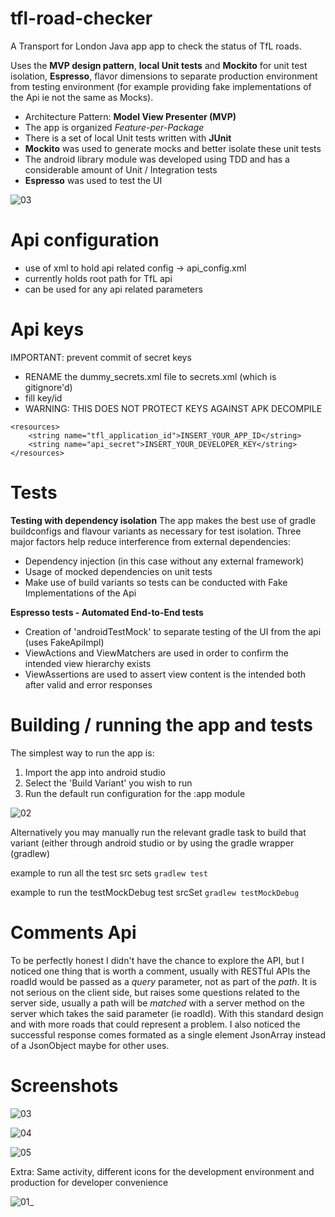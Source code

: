 # tfl-road-checker

A Transport for London Java app app to check the status of TfL roads.

Uses the **MVP design pattern**, **local Unit tests** and **Mockito** for unit test isolation, **Espresso**, flavor dimensions to separate production environment from testing environment (for example providing fake implementations of the Api ie not the same as  Mocks).

- Architecture Pattern: **Model View Presenter (MVP)**
- The app is organized *Feature-per-Package* 
- There is a set of local Unit tests written with **JUnit**
- **Mockito** was used to generate mocks and better isolate these unit tests
- The android library module was developed using TDD and has a considerable amount of Unit / Integration tests
- **Espresso** was used to test the UI


![03](https://user-images.githubusercontent.com/4844875/51235419-592da400-1967-11e9-9c0c-2d8c170205b4.PNG)

# Api configuration
- use of xml to hold api related config -> api_config.xml 
- currently holds root path for TfL api
- can be used for any api related parameters

# Api keys
IMPORTANT: prevent commit of secret keys

- RENAME the dummy_secrets.xml file to secrets.xml (which is gitignore'd)
- fill key/id
- WARNING: THIS DOES NOT PROTECT KEYS AGAINST APK DECOMPILE

```
<resources>
    <string name="tfl_application_id">INSERT_YOUR_APP_ID</string>
    <string name="api_secret">INSERT_YOUR_DEVELOPER_KEY</string>
</resources>
```

# Tests

**Testing with dependency isolation**
The app makes the best use of gradle buildconfigs and flavour variants as necessary for test isolation.
Three major factors help reduce interference from external dependencies:

- Dependency injection (in this case without any external framework)
- Usage of mocked dependencies on unit tests
- Make use of build variants so tests can be conducted with Fake Implementations of the Api


**Espresso tests - Automated End-to-End tests**
- Creation of 'androidTestMock' to separate testing of the UI from the api (uses FakeApiImpl)
- ViewActions and ViewMatchers are used in order to confirm the intended view hierarchy exists
- ViewAssertions are used to assert view content is the intended both after valid and error responses

# Building / running the app and tests

The simplest way to run the app is:

1. Import the app into android studio
2. Select the 'Build Variant' you wish to run
3. Run the default run configuration for the :app module

![02](https://user-images.githubusercontent.com/4844875/51235414-55018680-1967-11e9-9253-994247d53e43.PNG)

Alternatively you may manually run the relevant gradle task to build that variant (either through android studio or by using the gradle wrapper (gradlew) 

example to run all the test src sets
```gradlew test```

example to run the testMockDebug test srcSet 
```gradlew testMockDebug```

# Comments Api

To be perfectly honest I didn't have the chance to explore the API, but I noticed one thing that is worth a comment, usually with RESTful APIs the roadId would be passed as a *query* parameter, not as part of the *path*. It is not serious on the client side, but raises some questions related to the server side, usually a path will be *matched* with a server method on the server which takes the said parameter (ie roadId). With this standard design and with more roads that could represent a problem. 
I also noticed the successful response comes formated as a single element JsonArray instead of a JsonObject maybe for other uses.
    
 

# Screenshots

![03](https://user-images.githubusercontent.com/4844875/51235419-592da400-1967-11e9-9c0c-2d8c170205b4.PNG)


![04](https://user-images.githubusercontent.com/4844875/51235424-5f238500-1967-11e9-8b4b-5078dd3401a7.PNG)


![05](https://user-images.githubusercontent.com/4844875/51235433-6480cf80-1967-11e9-85c7-2433186bf2d2.PNG)


Extra:
Same activity, different icons for the development environment and production for developer convenience

![01_](https://user-images.githubusercontent.com/4844875/51233879-06ea8400-1963-11e9-8ade-14a8b01ecf04.png)


